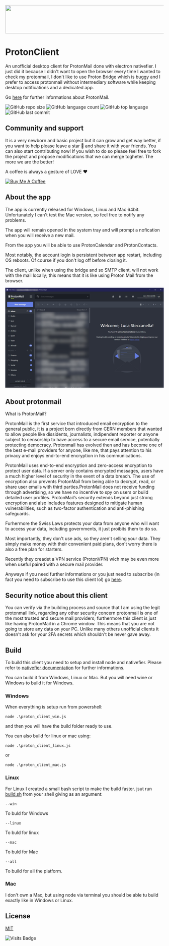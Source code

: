 <p align="center">
    <a href="https://go.getproton.me/SHJN?file_id=968" target="_blank"><img src="https://media.go2speed.org/brand/files/proton/26/PM-728x90.png" width="728" height="90" border="0" /></a><img src="https://go.getproton.me/aff_i?offer_id=26&file_id=968&aff_id=2299&url_id=267&tiny_url=1" width="0" height="0" style="position:absolute;visibility:hidden;" border="0" />
</p>

# ProtonClient
An unofficial desktop client for ProtonMail done with electron nativefier.
I just did it because I didn't want to open the browser every time I wanted to check my protonmail, I don't like to use Proton Bridge which is buggy and I prefer to access protonmail without intermediary software while keeping desktop notifications and a dedicated app.

Go [here](https://go.getproton.me/SHJN) for further informations about ProtonMail.

![GitHub repo size](https://img.shields.io/github/repo-size/Steccas/ProtonClient?style=plastic) ![GitHub language count](https://img.shields.io/github/languages/count/Steccas/ProtonClient?style=plastic) ![GitHub top language](https://img.shields.io/github/languages/top/Steccas/ProtonClient?style=plastic) ![GitHub last commit](https://img.shields.io/github/last-commit/Steccas/ProtonClient?color=red&style=plastic)

## Community and support
It is a very newborn and basic project but it can grow and get way better, if you want to help please leave a star 🌟 and share it with your friends.
You can also start contributing now! If you wish to do so please feel free to fork the project and propose modifications that we can merge togheter.
The more we are the better!

A coffee is always a gesture of LOVE ❤️

<a href="https://www.buymeacoffee.com/steccas" target="_blank"><img src="https://cdn.buymeacoffee.com/buttons/lato-yellow.png" alt="Buy Me A Coffee" height="41" width="174"></a>

## About the app
The app is currently released for Windows, Linux and Mac 64bit.
Unfortunately I can't test the Mac version, so feel free to notify any problems.

The app will remain opened in the system tray and will prompt a nofication when you will receive a new mail.

From the app you will be able to use ProtonCalendar and ProtonContacts.

Most notably, the account login is persistent between app restart, including OS reboots. Of course if you don't log off before closing it.

The client, unlike when using the bridge and so SMTP client, will not work with the mail locally; this means that it is like using Proton Mail from the browser.

![screenshot](https://github.com/Steccas/ProtonClient/blob/main/screens/screenshot.jpg)

## About protonmail
What is ProtonMail?

ProtonMail is the first service that introduced email encryption to the general public, it is a project born directly from CERN members that wanted to allow people like dissidents, journalists, indipendent reporter or anyone subject to censorship to have access to a secure email service, potentially protecting democracy. Protonmail has evolved then and has become one of the best e-mail providers for anyone, like me, that pays attention to his privacy and enjoys end-to-end encryption in his communications.

ProtonMail  uses  end-to-end  encryption  and  zero-access encryption to protect user data. If a server only contains encrypted messages, users  have  a  much  higher  level  of  security  in  the  event  of  a  data  breach.  The  use  of  encryption  also  prevents  ProtonMail  from  being  able  to  decrypt,  read,  or  share  user  emails with third parties.ProtonMail  does  not  receive  funding  through  advertising,  so  we  have  no  incentive  to  spy on users or build detailed user profiles. ProtonMail’s security extends beyond just strong encryption and also includes features designed to mitigate human vulnerabilities, such as two-factor authentication and anti-phishing safeguards.

Furhermore the Swiss Laws protects your data from anyone who will want to access your data, including governments, it just proibits them to do so.

Most importantly, they don't use ads, so they aren't selling your data. They simply make money with their convenient paid plans, don't worry there is also a free plan for starters.

Recently they creadet a VPN service (ProtonVPN) wich may be even more when useful paired with a secure mail provider.

Anyways if you need further informations or you just need to subscribe (in fact you need to subscribe to use this client lol) go [here](https://go.getproton.me/SHJN).

## Security notice about this client
You can verify via the building process and source that I am using the legit protonmail link,
regarding any other security concern protonmail is one of the most trusted and secure mail providers;
furthermore this client is just like having ProtonMail in a Chrome window. This means that you are not going to store any data on your PC.
Unlike many others unofficial clients it doesn't ask for your 2FA secrets which shouldn't be never gave away.

## Build
To build this client you need to setup and install node and nativefier.
Please refer to [nativefier documentation](https://www.npmjs.com/package/nativefier) for further informations.

You can build it from Windows, Linux or Mac. But you will need wine or Windows to build it for Windows.

### Windows
When everything is setup run from powershell:
```
node .\proton_client_win.js
```
and then you will have the build folder ready to use.

You can also build for linux or mac using:
```
node .\proton_client_linux.js
```
or
```
node .\proton_client_mac.js
```

### Linux
For Linux I created a small bash script to make the build faster.
jsut run [build.sh](build.sh) from your shell giving as an argument:
```
--win
```
To buld for Windows
```
--linux
```
To buld for linux
```
--mac
```
To buld for Mac
```
--all
```
To build for all the platform.

### Mac
I don't own a Mac, but using node via terminal you should be able tu build exactly like in Windows or Linux.

## License
[MIT](LICENSE)

![Visits Badge](https://badges.pufler.dev/visits/Steccas/ProtonClient)
